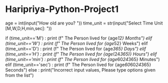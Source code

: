 # Haripriya-Python-Project1
age = int(input("How old are you? "))
time_unit = str(input("Select Time Unit [M,W,D,H,min,sec]: "))

if (time_unit=='M') :
  print (f" The Person lived for {age*12} Months")
elif (time_unit=='W') :
  print (f" The Person lived for {age*52} Weeks")
elif (time_unit=='D') :
  print (f" The Person lived for {age*365} Days")
elif (time_unit=='H') :
  print (f" The Person lived for {age*(24*365)} Hours")
elif (time_unit=='min') :
  print (f" The Person lived for {age*60*24*365} Minutes")
elif (time_unit=='sec') :
  print (f" The Person lived for {age*60*60*24*365} Seconds")
else :
  print("Incorrect input values, Please type options given from the list")
